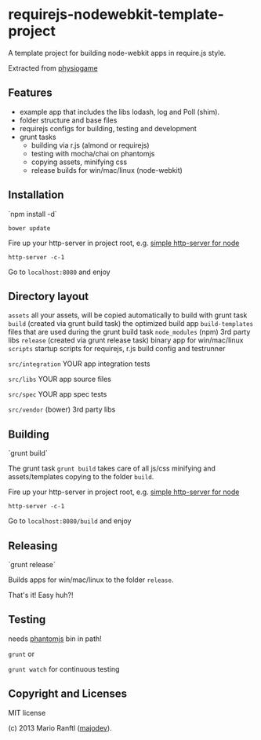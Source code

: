 <h1>requirejs-nodewebkit-template-project</h1>

A template project for building node-webkit apps in require.js style. 

Extracted from <a href="https://github.com/majodev/physiogame">physiogame</a>

<h2>Features</h2>

* example app that includes the libs lodash, log and Poll (shim).
* folder structure and base files
* requirejs configs for building, testing and development
* grunt tasks
  * building via r.js (almond or requirejs)
  * testing with mocha/chai on phantomjs
  * copying assets, minifying css
  * release builds for win/mac/linux (node-webkit)

<h2>Installation</h2>
`npm install -d`

`bower update`

Fire up your http-server in project root, e.g. <a href="https://npmjs.org/package/http-server">simple http-server for node</a> 

`http-server -c-1`

Go to `localhost:8080` and enjoy

<h2>Directory layout</h2>

`assets` all your assets, will be copied automatically to build with grunt task
`build` (created via grunt build task) the optimized build app
`build-templates` files that are used during the grunt build task
`node_modules` (npm) 3rd party libs
`release` (created via grunt release task) binary app for win/mac/linux
`scripts` startup scripts for requirejs, r.js build config and testrunner

`src/integration` YOUR app integration tests

`src/libs` YOUR app source files

`src/spec` YOUR app spec tests

`src/vendor` (bower) 3rd party libs

<h2>Building</h2>
`grunt build`

The grunt task `grunt build` takes care of all js/css minifying and assets/templates copying to the folder `build`. 

Fire up your http-server in project root, e.g. <a href="https://npmjs.org/package/http-server">simple http-server for node</a>

`http-server -c-1`

Go to `localhost:8080/build` and enjoy

<h2>Releasing</h2>
`grunt release`

Builds apps for win/mac/linux to the folder `release`. 

That's it! Easy huh?!

<h2>Testing</h2>
needs <a href="http://phantomjs.org/">phantomjs</a> bin in path!

`grunt` or 

`grunt watch` for continuous testing

<h2>Copyright and Licenses</h2>
MIT license

(c) 2013 Mario Ranftl (<a href="http://www.majodev.com">majodev</a>).